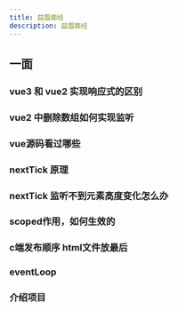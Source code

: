 ```yaml
---
title: 益盟面经
description: 益盟面经
---
```


## 一面

### vue3 和 vue2 实现响应式的区别

### vue2 中删除数组如何实现监听

### vue源码看过哪些

### nextTick 原理

### nextTick 监听不到元素高度变化怎么办

### scoped作用，如何生效的

### c端发布顺序  html文件放最后

### eventLoop

### 介绍项目
